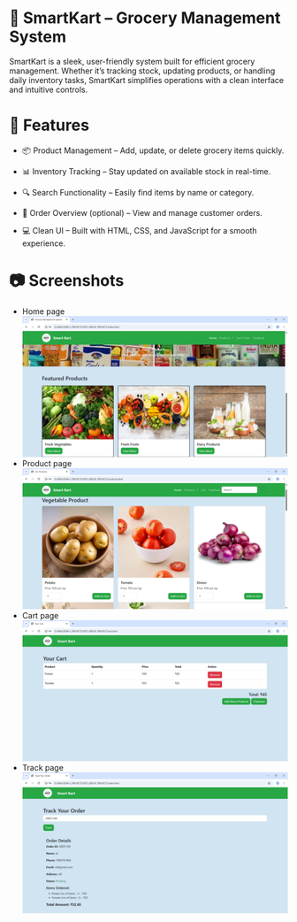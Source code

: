 # 🛒 SmartKart – Grocery Management System
SmartKart is a sleek, user-friendly system built for efficient grocery management. Whether it’s tracking stock, updating products, or handling daily inventory tasks, SmartKart simplifies operations with a clean interface and intuitive controls.

# 🚀 Features
- 📦 Product Management – Add, update, or delete grocery items quickly.

- 📊 Inventory Tracking – Stay updated on available stock in real-time.

- 🔍 Search Functionality – Easily find items by name or category.

- 🧾 Order Overview (optional) – View and manage customer orders.

- 💻 Clean UI – Built with HTML, CSS, and JavaScript for a smooth experience.

# 📷 Screenshots
- Home page
![Dashboard](image/homepage.png)
- Product page
![Dashboard](image/productpage.png)
- Cart page
![Dashboard](image/cartpage.png)
- Track page
![Dashboard](image/trackpage.png)

